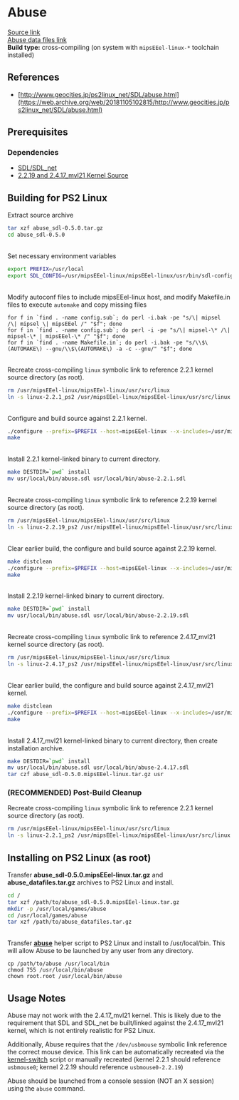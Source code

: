 # Abuse

[Source link](https://web.archive.org/web/20011218172815/http://www.labyrinth.net.au/~trandor/abuse/files/abuse_sdl-0.5.0.tar.gz)  
[Abuse data files link](https://web.archive.org/web/20011218172815/http://www.labyrinth.net.au/~trandor/abuse/files/abuse_datafiles.tar.gz)  
**Build type:** cross-compiling (on system with ```mipsEEel-linux-*``` toolchain installed)

## References

* [http://www.geocities.jp/ps2linux_net/SDL/abuse.html](https://web.archive.org/web/20181105102815/http://www.geocities.jp/ps2linux_net/SDL/abuse.html)

## Prerequisites

### Dependencies

* [SDL/SDL_net](../SDL)
* [2.2.19 and 2.4.17_mvl21 Kernel Source](../Kernel&#32;Source)

## Building for PS2 Linux

Extract source archive
```bash
tar xzf abuse_sdl-0.5.0.tar.gz
cd abuse_sdl-0.5.0
```

&nbsp;  
Set necessary environment variables
```bash
export PREFIX=/usr/local
export SDL_CONFIG=/usr/mipsEEel-linux/mipsEEel-linux/usr/bin/sdl-config
```

&nbsp;  
Modify autoconf files to include mipsEEel-linux host, and modify Makefile.in files to execute ```automake``` and copy missing files
```
for f in `find . -name config.sub`; do perl -i.bak -pe "s/\| mipsel /\| mipsel \| mipsEEel /" "$f"; done
for f in `find . -name config.sub`; do perl -i -pe "s/\| mipsel-\* /\| mipsel-\* | mipsEEel-\* /" "$f"; done
for f in `find . -name Makefile.in`; do perl -i.bak -pe "s/\\$\(AUTOMAKE\) --gnu/\\$\(AUTOMAKE\) -a -c --gnu/" "$f"; done
```

&nbsp;  
Recreate cross-compiling ```linux``` symbolic link to reference 2.2.1 kernel source directory (as root).
```bash
rm /usr/mipsEEel-linux/mipsEEel-linux/usr/src/linux
ln -s linux-2.2.1_ps2 /usr/mipsEEel-linux/mipsEEel-linux/usr/src/linux
```

&nbsp;  
Configure and build source against 2.2.1 kernel.
```bash
./configure --prefix=$PREFIX --host=mipsEEel-linux --x-includes=/usr/mipsEEel-linux/mipsEEel-linux/usr/X11R6/include --x-libraries=/usr/mipsEEel-linux/mipsEEel-linux/usr/X11R6/lib
make
```

&nbsp;  
Install 2.2.1 kernel-linked binary to current directory.
```bash
make DESTDIR=`pwd` install
mv usr/local/bin/abuse.sdl usr/local/bin/abuse-2.2.1.sdl
```

&nbsp;  
Recreate cross-compiling ```linux``` symbolic link to reference 2.2.19 kernel source directory (as root).
```bash
rm /usr/mipsEEel-linux/mipsEEel-linux/usr/src/linux
ln -s linux-2.2.19_ps2 /usr/mipsEEel-linux/mipsEEel-linux/usr/src/linux
```

&nbsp;  
Clear earlier build, the configure and build source against 2.2.19 kernel.
```bash
make distclean
./configure --prefix=$PREFIX --host=mipsEEel-linux --x-includes=/usr/mipsEEel-linux/mipsEEel-linux/usr/X11R6/include --x-libraries=/usr/mipsEEel-linux/mipsEEel-linux/usr/X11R6/lib
make
```

&nbsp;  
Install 2.2.19 kernel-linked binary to current directory.
```bash
make DESTDIR=`pwd` install
mv usr/local/bin/abuse.sdl usr/local/bin/abuse-2.2.19.sdl
```

&nbsp;  
Recreate cross-compiling ```linux``` symbolic link to reference 2.4.17_mvl21 kernel source directory (as root).
```bash
rm /usr/mipsEEel-linux/mipsEEel-linux/usr/src/linux
ln -s linux-2.4.17_ps2 /usr/mipsEEel-linux/mipsEEel-linux/usr/src/linux
```

&nbsp;  
Clear earlier build, the configure and build source against 2.4.17_mvl21 kernel.
```bash
make distclean
./configure --prefix=$PREFIX --host=mipsEEel-linux --x-includes=/usr/mipsEEel-linux/mipsEEel-linux/usr/X11R6/include --x-libraries=/usr/mipsEEel-linux/mipsEEel-linux/usr/X11R6/lib
make
```

&nbsp;  
Install 2.4.17_mvl21 kernel-linked binary to current directory, then create installation archive.
```bash
make DESTDIR=`pwd` install
mv usr/local/bin/abuse.sdl usr/local/bin/abuse-2.4.17.sdl
tar czf abuse_sdl-0.5.0.mipsEEel-linux.tar.gz usr
```

### (RECOMMENDED) Post-Build Cleanup

Recreate cross-compiling ```linux``` symbolic link to reference 2.2.1 kernel source directory (as root).
```bash
rm /usr/mipsEEel-linux/mipsEEel-linux/usr/src/linux
ln -s linux-2.2.1_ps2 /usr/mipsEEel-linux/mipsEEel-linux/usr/src/linux
```

## Installing on PS2 Linux (as root)

Transfer **abuse_sdl-0.5.0.mipsEEel-linux.tar.gz** and **abuse_datafiles.tar.gz** archives to PS2 Linux and install.
```bash
cd /
tar xzf /path/to/abuse_sdl-0.5.0.mipsEEel-linux.tar.gz
mkdir -p /usr/local/games/abuse
cd /usr/local/games/abuse
tar xzf /path/to/abuse_datafiles.tar.gz
```

&nbsp;  
Transfer **[abuse](abuse)** helper script to PS2 Linux and install to /usr/local/bin. This will allow Abuse to be launched by any user from any directory.
```
cp /path/to/abuse /usr/local/bin
chmod 755 /usr/local/bin/abuse
chown root.root /usr/local/bin/abuse
```

## Usage Notes

Abuse may not work with the 2.4.17_mvl21 kernel. This is likely due to the requirement that SDL and SDL_net be built/linked against the 2.4.17_mvl21 kernel, which is not entirely realistic for PS2 Linux.

Additionally, Abuse requires that the ```/dev/usbmouse``` symbolic link reference the correct mouse device. This link can be automatically recreated via the [kernel-switch](../../../Scripts/kernel-switch) script or manually recreated (kernel 2.2.1 should reference ```usbmouse0```; kernel 2.2.19 should reference ```usbmouse0-2.2.19```)

Abuse should be launched from a console session (NOT an X session) using the ```abuse``` command.

